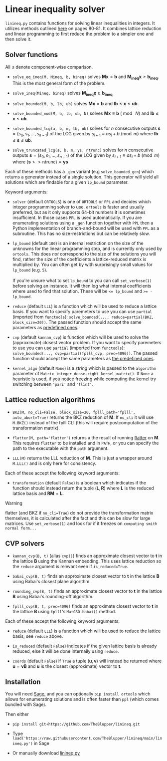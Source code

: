 # Linear inequality solver

`linineq.py` contains functions for solving linear inequalities in integers. It utilizes methods outlined [here](https://library.wolfram.com/infocenter/Books/8502/AdvancedAlgebra.pdf) on pages 80-81. It combines lattice reduction and linear programming to first reduce the problem to a simpler one and then solve it.

## Solver functions
All $\le$ denote component-wise comparison.

 - `solve_eq_ineq(M, Mineq, b, bineq)` solves $\mathbf{Mx} = \mathbf{b}$ and $\mathbf{M_{ineq}x} \ge \mathbf{b_{ineq}}$. This is the most general form of the problem.

 - `solve_ineq(Mineq, bineq)` solves $\mathbf{M_{ineq}x} \ge \mathbf{b_{ineq}}$

 - `solve_bounded(M, b, lb, ub)` solves $\mathbf{Mx} = \mathbf{b}$ and $\mathbf{lb} \le \mathbf{x} \le \mathbf{ub}$.

 - `solve_bounded_mod(M, b, lb, ub, N)` solves $\mathbf{Mx} \equiv \mathbf{b}\ (\bmod{\ N})$ and $\mathbf{lb} \le \mathbf{x} \le \mathbf{ub}$.

 - `solve_bounded_lcg(a, b, m, lb, ub)` solves for $n$ consecutive outputs $\mathbf{s}=(s_0, s_1, ..., s_{n-1})$ of the LCG given by $s_{i+1} \equiv a s_i + b \pmod{m}$ where $\mathbf{lb} \le \mathbf{s} \le \mathbf{ub}$.

 - `solve_truncated_lcg(a, b, m, ys, ntrunc)` solves for $n$ consecutive outputs $\mathbf{s}=(s_0, s_1, ..., s_{n-1})$ of the LCG given by $s_{i+1} \equiv a s_i + b \pmod{m}$ where $(\mathbf{s}>>\mathrm{ntrunc}) = \mathbf{ys}$

Each of these methods has a `_gen` variant (e.g `solve_bounded_gen`) which returns a generator instead of a single solution. This generator will yield all solutions which are findable for a given `lp_bound` parameter.

Keyword arguments:

 - `solver` (default `ORTOOLS`) is one of `ORTOOLS` or `PPL` and decides which integer programming solver to use. `ortools` is faster and usually preferred, but as it only supports 64-bit numbers it is sometimes insufficient. In those cases `PPL` is used automatically. If you are enumerating solutions using a `_gen` function together with `PPL` then a Python implementation of branch-and-bound will be used with `PPL` as a subroutine. This has no size-restrictions but can be relatively slow.

 - `lp_bound` (default `100`) is an internal restriction on the size of the unknowns for the linear programming step, and is currently only used by `ortools`. This does *not* correspond to the size of the solutions you will find, rather the size of the coefficients a lattice-reduced matrix is multiplied by. You can often get by with surprisingly small values for `lp_bound` (e.g. `5`).<br><br>
 If you're unsure what to set `lp_bound` to you can call `set_verbose(1)` before solving an instance. It will then log what internal coefficients where used to find that solution. These will be `<= lp_bound` and `>= -lp_bound`.

 - `reduce` (default `LLL`) is a function which will be used to reduce a lattice basis. If you want to specify paremeters to use you can use `partial` (imported from `functools`): `solve_bounded(..., reduce=partial(BKZ, block_size=20))`. The passed function should accept the same parameters as [predefined ones](#lattice-reduction-algorithms).

 - `cvp` (default `kannan_cvp`) is function which will be used to solve the (approximate) closest vector problem. If you want to specify paremeters to use you can use `partial` (imported from `functools`): `solve_bounded(..., cvp=partial(fplll_cvp, prec=4096))`. The passed function should accept the same parameters as [the predefined ones](#cvp-solvers).
 
 - `kernel_algo` (default `None`) is a *string* which is passed to the `algorithm` parameter of `Matrix_integer_dense.right_kernel_matrix()`. If `None` a heuristic is used, if you notice freezing while computing the kernel try switching between `'pari'` and `'flint'`.

## Lattice reduction algorithms
 - `BKZ(M, no_cli=False, block_size=20, fplll_path='fplll', auto_abort=True)` returns the BKZ reduction of $\mathbf{M}$. If `no_cli` it will use `M.BKZ()` instead of the fplll CLI (this will require postcomputation of the transformation matrix).

 - `flatter(M, path='flatter')` returns a the result of running [flatter](https://github.com/keeganryan/flatter) on $\mathbf{M}$. This requires `flatter` to be installed and in `PATH`, or you can specify the path to the executable with the `path` argument.

 - `LLL(M)` returns the LLL reduction of $\mathbf{M}$. This is just a wrapper around `M.LLL()` and is only here for consistency.

Each of these accept the following keyword arguments:
 - `transformation` (default `False`) is a boolean which indicates if the function should instead return the tuple $(\mathbf{L}, \mathbf{R})$ where $\mathbf{L}$ is the reduced lattice basis and $\mathbf{R M} = \mathbf{L}$.

> [!WARNING]
> flatter (and BKZ if `no_cli=True`) do not provide the transformation matrix themselves, it is calculated after the fact and this can be slow for large matrices. Use `set_verbose(1)` and look for if it freezes on `computing smith normal form...`

## CVP solvers
 - `kannan_cvp(B, t)` (alias `cvp()`) finds an approximate closest vector to $\mathbf{t}$ in the lattice $\mathbf{B}$ using the Kannan embedding. This uses lattice reduction so the `reduce` argument is relevant even if `is_reduced=True`.

 - `babai_cvp(B, t)` finds an approximate closest vector to $\mathbf{t}$ in the lattice $\mathbf{B}$ using Babai's closest plane algorithm.

 - `rounding_cvp(B, t)` finds an approximate closest vector to $\mathbf{t}$ in the lattice $\mathbf{B}$ using Babai's rounding-off algorithm.

 - `fplll_cvp(B, t, prec=4096)` finds an approximate closest vector to $\mathbf{t}$ in the lattice $\mathbf{B}$ using `fplll`'s `MatGSO.babai()` method.

Each of these accept the following keyword arguments:
 - `reduce` (default `LLL`) is a function which will be used to reduce the lattice basis, see `reduce` above.

 - `is_reduced` (default `False`) indicates if the given lattice basis is already reduced, else it will be done internally using `reduce`.

 - `coords` (default `False`) if `True` a tuple $(\mathbf{u}, \mathbf{v})$ will instead be returned where $\mathbf{u} = \mathbf{v B}$ and $\mathbf{u}$ is the closest (approximate) vector to $\mathbf{t}$.

## Installation
You will need [Sage](https://doc.sagemath.org/html/en/installation/index.html), and you can optionally `pip install ortools` which allows for enumerating solutions and is often faster than `ppl` (which comes bundled with Sage).

Then either
 - `pip install git+https://github.com/TheBlupper/linineq.git`

 - Type `load('https://raw.githubusercontent.com/TheBlupper/linineq/main/linineq.py')` in Sage

 - Or manually download [linineq.py](./linineq.py)